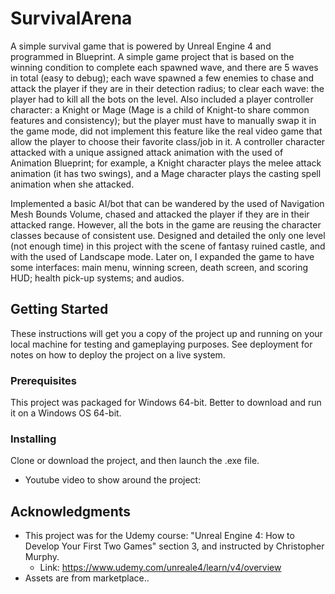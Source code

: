 # SurvivalArena
A simple survival game that is powered by Unreal Engine 4 and programmed in Blueprint. A simple game project that is based on the winning condition to complete each spawned wave, and there are 5 waves in total (easy to debug); each wave spawned a few enemies to chase and attack the player if they are in their detection radius; to clear each wave: the player had to kill all the bots on the level. Also included a player controller character: a Knight or Mage (Mage is a child of Knight-to share common features and consistency); but the player must have to manually swap it in the game mode, did not implement this feature like the real video game that allow the player to choose their favorite class/job in it. A controller character attacked with a unique assigned attack animation with the used of Animation Blueprint; for example, a Knight character plays the melee attack animation (it has two swings), and a Mage character plays the casting spell animation when she attacked.

Implemented a basic AI/bot that can be wandered by the used of Navigation Mesh Bounds Volume, chased and attacked the player if they are in their attacked range. However, all the bots in the game are reusing the character classes because of consistent use. Designed and detailed the only one level (not enough time) in this project with the scene of fantasy ruined castle, and with the used of Landscape mode. Later on, I expanded the game to have some interfaces: main menu, winning screen, death screen, and scoring HUD; health pick-up systems; and audios.

## Getting Started
These instructions will get you a copy of the project up and running on your local machine for testing and gameplaying purposes. See deployment for notes on how to deploy the project on a live system.

### Prerequisites
This project was packaged for Windows 64-bit. Better to download and run it on a Windows OS 64-bit.

### Installing
Clone or download the project, and then launch the .exe file. 
* Youtube video to show around the project: 

## Acknowledgments 
* This project was for the Udemy course: "Unreal Engine 4: How to Develop Your First Two Games" section 3, and instructed by Christopher Murphy.
  * Link: https://www.udemy.com/unreale4/learn/v4/overview
* Assets are from marketplace..

